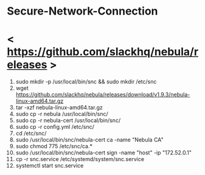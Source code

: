 # Secure-Network-Connection
# < https://github.com/slackhq/nebula/releases >
1. sudo mkdir -p /usr/local/bin/snc && sudo mkdir /etc/snc
2. wget https://github.com/slackhq/nebula/releases/download/v1.9.3/nebula-linux-amd64.tar.gz
3. tar -xzf nebula-linux-amd64.tar.gz
4. sudo cp -r  nebula /usr/local/bin/snc/
6. sudo cp -r  nebula-cert /usr/local/bin/snc/
7. sudo cp -r  config.yml  /etc/snc/
8. cd /etc/snc/
9. sudo /usr/local/bin/snc/nebula-cert ca -name "Nebula CA"
11. sudo chmod 775 /etc/snc/ca.* 
13. sudo /usr/local/bin/snc/nebula-cert sign -name "host" -ip "172.52.0.1"
14. cp -r snc.service /etc/systemd/system/snc.service
15. systemctl start snc.service

